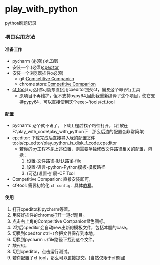 # play_with_python
python刷题记录

### 项目实用方法
#### 准备工作
- pycharm (必须)*(本工程)*
- 安装一个:(必须)[cpeditor](https://cpeditor.org/zh/docs/)
- 安装一个浏览器插件:(必须)
  - git:[Competitive Companion](https://github.com/jmerle/competitive-companion)
  - chrome store:[Competitive Companion](https://chrome.google.com/webstore/detail/competitive-companion/cjnmckjndlpiamhfimnnjmnckgghkjbl)
- [cf_tool](https://github.com/liuliangcan/cf-tool):(可选)你可能想直接用cpeditor提交cf，需要这个命令行工具
    - 原项目不再维护，但不支持pypy64,因此我重新编译了这个项目，使它支持pypy64，可以直接使用这个exe:~/tools/cf_tool
#### 配置
- pycharm: 这个就不说了，下载工程后找个路径打开。（若放在F:\play_with_code\play_with_python下，那么后边的配置会非常简单)
- cpeditor: 下载完成后直接导入我的配置文件tools/cp_editor/play_python_in_disk_f_code.cpeditor
  - 若你的py工程不是上述位置，则需要单独修改文件路径相关的配置，包括：
    1. 设置-文件路径-默认路径-file
    2. 设置-语言-python-Python模板-模板路径
    3. (可选)设置-扩展-CF Tool
- Competitive Companion: 直接安装即可。
- cf-tool: 需要初始化 `cf config`，具体[教程](https://github.com/liuliangcan/cf-tool#usage)。

#### 使用
1. 打开cpeditor和pycharm等着。
2. 用装好插件的chrome打开一道cf题目。
3. 点击右上角的Competitive Companion绿色图标。
4. 2秒后cpeditor会自动new出新的模板文件，包括本题的case。
5. 切换到cpeditor  ctrl+s会把文件保存到本地。
6. 切换到pycharm ~/file路径下找到这个文件。
7. 敲代码。
8. 切到cpeditor，点击运行测试。
9. 若你配置了cf tool，那么可以直接提交。(当然仅限于cf题目)